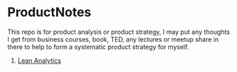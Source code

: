 # ProductNotes
This repo is for product analysis or product strategy, I may put any thoughts I get from business courses, book, TED, any lectures or meetup share in there to help to form a systematic product strategy for myself.


1. [Lean Analytics](https://github.com/vivienfay/ProductNotes/blob/master/Lean%20Analytics%20Book%20Notes.md)



